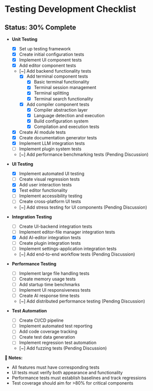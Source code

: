 # **Testing Development Checklist**
## **Status: 30% Complete**

- **Unit Testing**
  - [x] Set up testing framework
  - [x] Create initial configuration tests
  - [x] Implement UI component tests
  - [x] Add editor component tests
  - [~] Add backend functionality tests
    - [x] Add terminal component tests
      - [x] Basic terminal functionality
      - [x] Terminal session management
      - [x] Terminal splitting
      - [x] Terminal search functionality
    - [x] Add compiler component tests
      - [x] Compiler abstraction layer
      - [x] Language detection and execution
      - [x] Build configuration system
      - [x] Compilation and execution tests
  - [x] Create AI module tests
  - [x] Create documentation generator tests
  - [x] Implement LLM integration tests
  - [ ] Implement plugin system tests
  - [~] Add performance benchmarking tests (Pending Discussion)

- **UI Testing**
  - [x] Implement automated UI testing
  - [ ] Create visual regression tests
  - [x] Add user interaction tests
  - [x] Test editor functionality
  - [ ] Implement accessibility testing
  - [ ] Create cross-platform UI tests
  - [~] Add stress testing for UI components (Pending Discussion)

- **Integration Testing**
  - [ ] Create UI-backend integration tests
  - [ ] Implement editor-file manager integration tests
  - [x] Add AI-editor integration tests
  - [ ] Create plugin integration tests
  - [ ] Implement settings-application integration tests
  - [~] Add end-to-end workflow tests (Pending Discussion)

- **Performance Testing**
  - [ ] Implement large file handling tests
  - [ ] Create memory usage tests
  - [ ] Add startup time benchmarks
  - [ ] Implement UI responsiveness tests
  - [ ] Create AI response time tests
  - [~] Add distributed performance testing (Pending Discussion)

- **Test Automation**
  - [ ] Create CI/CD pipeline
  - [ ] Implement automated test reporting
  - [ ] Add code coverage tracking
  - [ ] Create test data generation
  - [ ] Implement regression test automation
  - [~] Add fuzzing tests (Pending Discussion)

**📝 Notes:**  
- All features must have corresponding tests
- UI tests must verify both appearance and functionality
- Performance tests must establish baselines and track regressions
- Test coverage should aim for >80% for critical components
